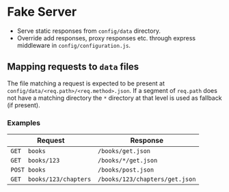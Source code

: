 # Fake Server

- Serve static responses from `config/data` directory.
- Override add responses, proxy responses etc. through express middleware in `config/configuration.js`.


## Mapping requests to `data` files

The file matching a request is expected to be present at `config/data/<req.path>/<req.method>.json`.
If a segment of `req.path` does not have a matching directory the `*` directory at that level is used as fallback (if present).

### Examples

| Request                   | Response                       |
| ------------------------- | ------------------------------ |
| `GET  books`              | `/books/get.json`              |
| `GET  books/123`          | `/books/*/get.json`            |
| `POST books`              | `/books/post.json`             |
| `GET  books/123/chapters` | `/books/123/chapters/get.json` |